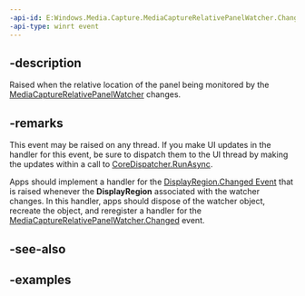 ```yaml
---
-api-id: E:Windows.Media.Capture.MediaCaptureRelativePanelWatcher.Changed
-api-type: winrt event
---
```


## -description

Raised when the relative location of the panel being monitored by the [MediaCaptureRelativePanelWatcher](mediacapturerelativepanelwatcher) changes.

## -remarks

This event may be raised on any thread. If you make UI updates in the handler for this event, be sure to dispatch them to the UI thread by making the updates within a call to [CoreDispatcher.RunAsync](/uwp/api/windows.ui.core.coredispatcher.runasync).

Apps should implement a handler for the [DisplayRegion.Changed Event](https://docs.microsoft.com/en-us/uwp/api/windows.ui.windowmanagement.displayregion.changed) that is raised whenever the **DisplayRegion** associated with the watcher changes. In this handler, apps should dispose of the watcher object, recreate the object, and reregister a handler for the [MediaCaptureRelativePanelWatcher.Changed](mediacapturerelativepanelwatcher_changed) event. 

## -see-also

## -examples

